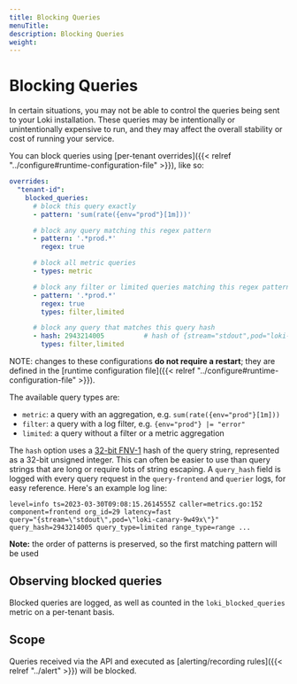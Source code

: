 ```yaml
---
title: Blocking Queries
menuTitle:  
description: Blocking Queries
weight: 
---
```

# Blocking Queries

In certain situations, you may not be able to control the queries being sent to your Loki installation. These queries
may be intentionally or unintentionally expensive to run, and they may affect the overall stability or cost of running
your service.

You can block queries using [per-tenant overrides]({{< relref "../configure#runtime-configuration-file" >}}), like so:

```yaml
overrides:
  "tenant-id":
    blocked_queries:
      # block this query exactly
      - pattern: 'sum(rate({env="prod"}[1m]))'

      # block any query matching this regex pattern 
      - pattern: '.*prod.*'
        regex: true

      # block all metric queries
      - types: metric

      # block any filter or limited queries matching this regex pattern 
      - pattern: '.*prod.*'
        regex: true
        types: filter,limited

      # block any query that matches this query hash
      - hash: 2943214005          # hash of {stream="stdout",pod="loki-canary-9w49x"}
        types: filter,limited
```

NOTE: changes to these configurations **do not require a restart**; they are defined in the [runtime configuration file]({{< relref "../configure#runtime-configuration-file" >}}).

The available query types are:

- `metric`: a query with an aggregation, e.g. `sum(rate({env="prod"}[1m]))`
- `filter`: a query with a log filter, e.g. `{env="prod"} |= "error"`
- `limited`: a query without a filter or a metric aggregation

The `hash` option uses a [32-bit FNV-1](https://en.wikipedia.org/wiki/Fowler%E2%80%93Noll%E2%80%93Vo_hash_function) hash of the query string, represented as a 32-bit unsigned integer.
This can often be easier to use than query strings that are long or require lots of string escaping. A `query_hash` field
is logged with every query request in the `query-frontend` and `querier` logs, for easy reference. Here's an example log line:

```logfmt
level=info ts=2023-03-30T09:08:15.2614555Z caller=metrics.go:152 component=frontend org_id=29 latency=fast 
query="{stream=\"stdout\",pod=\"loki-canary-9w49x\"}" query_hash=2943214005 query_type=limited range_type=range ...
```

**Note:** the order of patterns is preserved, so the first matching pattern will be used

## Observing blocked queries

Blocked queries are logged, as well as counted in the `loki_blocked_queries` metric on a per-tenant basis.

## Scope

Queries received via the API and executed as [alerting/recording rules]({{< relref "../alert" >}}) will be blocked.
